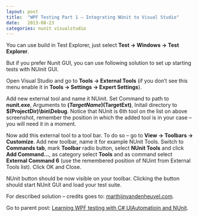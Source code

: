 ```yaml
---
layout: post
title:  "WPF Testing Part 1 – Integrating NUnit to Visual Studio"
date:   2013-08-23
categories: nunit visualstudio
---
```


You can use build in Test Explorer, just select **Test -&gt; Windows -&gt; Test Explorer**.

But if you prefer Nunit GUI, you can use following solution to set up starting tests with NUinit GUI.

Open Visual Studio and go to **Tools -&gt; External Tools** (if you don’t see this menu enable it in **Tools -&gt; Settings -&gt; Expert Settings**).

Add new external tool and name it NUinit. Set Command to path to **nunit.exe**, Arguments to **$(TargetName)$(TargetExt)**, Initail directory to **$(ProjectDir)\bin\Debug**. Notice that NUnit is 6th tool on the list on above screenshot, remember the position in which the added tool is in your case – you will need it in a moment.

Now add this external tool to a tool bar. To do so – go to **View -&gt; Toolbars -&gt; Customize**. Add new toolbar, name it for example NUnit Tools. Switch to **Commands tab**, mark **Toolbar** radio button, select **NUnit Tools** and click **Add Command...**, as category select **Tools** and as command select **External Command 6** (use the remembered position of NUint from External Tools list). Click OK and Close.

NUnit button should be now visible on your toolbar. Clicking the button should start NUnit GUI and load your test suite.

For described solution – credits goes to: <a href="http://www.marthijnvandenheuvel.com/2010/06/09/using-nunit-in-visual-studio-2010/" target="_blank">marthijnvandenheuvel.com</a>.

Go to parent post: <a href="/blog/Learning-WPF-testing-with-C-UIAutomatioin-and-NUnit/">Learning WPF testing with C# UIAutomatioin and NUnit</a>.
